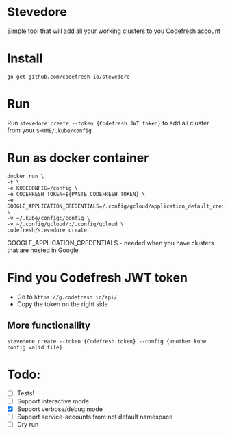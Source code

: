 # Stevedore
Simple tool that will add all your working clusters to you Codefresh account

# Install 
`go get github.com/codefresh-io/stevedore`

# Run 
Run `stevedore create --token {Codefresh JWT token}` to add all cluster from your `$HOME/.kube/config`

# Run as docker container
```
docker run \
-t \
-e KUBECONFIG=/config \
-e CODEFRESH_TOKEN=${PASTE_CODEFRESH_TOKEN} \
-e GOOGLE_APPLICATION_CREDENTIALS=/.config/gcloud/application_default_credentials.json \
-v ~/.kube/config:/config \
-v ~/.config/gcloud/:/.config/gcloud \
codefresh/stevedore create
```
GOOGLE_APPLICATION_CREDENTIALS - needed when you have clusters that are hosted in Google

# Find you Codefresh JWT token
* Go to `https://g.codefresh.io/api/`
* Copy the token on the right side

## More functionallity
`stevedore create --token {Codefresh token} --config {another kube config valid file}`

# Todo:
* [ ] Tests!
* [ ] Support interactive mode
* [X] Support verbose/debug mode
* [ ] Support service-accounts from not default namespace
* [ ] Dry run
